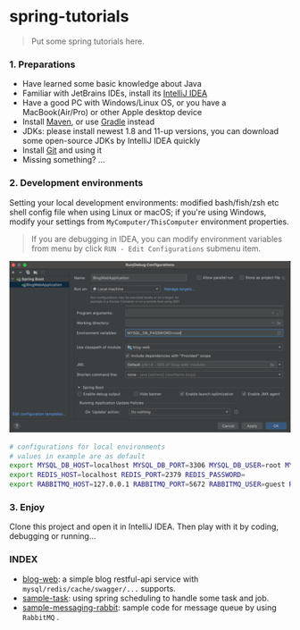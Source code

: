 # spring-tutorials

>   Put some spring tutorials here.


### 1. Preparations

- Have learned some basic knowledge about Java
- Familiar with JetBrains IDEs, install its [IntelliJ IDEA](https://www.jetbrains.com/idea/)
- Have a good PC with Windows/Linux OS, or you have a MacBook(Air/Pro) or other Apple desktop device
- Install [Maven](https://maven.apache.org/download.cgi), or use [Gradle](https://gradle.org/) instead
- JDKs: please install newest 1.8 and 11-up versions, you can download some open-source JDKs by IntelliJ IDEA quickly
- Install [Git](https://git-scm.com/) and using it
- Missing something? ...

### 2. Development environments

Setting your local development environments: modified bash/fish/zsh etc shell config file when using Linux or macOS; if you're using Windows, modify your settings from `MyComputer/ThisComputer` environment properties.

>   If you are debugging in IDEA, you can modify environment variables from menu by click `RUN - Edit Configurations` submenu item.

![environment_variables](docs/assets/20220510-135119@2x.png)

```bash
# configurations for local environments 
# values in example are as default
export MYSQL_DB_HOST=localhost MYSQL_DB_PORT=3306 MYSQL_DB_USER=root MYSQL_DB_PASSWORD=root
export REDIS_HOST=localhost REDIS_PORT=2379 REDIS_PASSWORD=
export RABBITMQ_HOST=127.0.0.1 RABBITMQ_PORT=5672 RABBITMQ_USER=guest RABBITMQ_PASSWORD=guest
```

### 3. Enjoy
 
Clone this project and open it in IntelliJ IDEA. Then play with it by coding, debugging or running...

### INDEX

- [blog-web](blog-web/): a simple blog restful-api service with `mysql/redis/cache/swagger/...` supports.
- [sample-task](sample-task/): using spring scheduling to handle some task and job.
- [sample-messaging-rabbit](sample-messaging-rabbit/): sample code for message queue by using `RabbitMQ` .